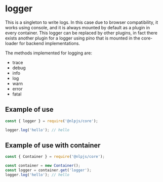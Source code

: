 # logger

This is a singleton to write logs. 
In this case due to browser compatibility, it works using console, and it is always mounted by default as a plugin in every container.
This logger can be replaced by other plugins, in fact there exists another plugin for a logger using pino that is mounted in the core-loader for backend implementations.

The methods implemented for logging are:
- trace
- debug
- info
- log
- warn
- error
- fatal

## Example of use

```javascript
const { logger } = require('@nlpjs/core');

logger.log('hello'); // hello
```

## Example of use with container

```javascript
const { Container } = require('@nlpjs/core');

const container = new Container();
const logger = container.get('logger');
logger.log('hello'); // hello
```